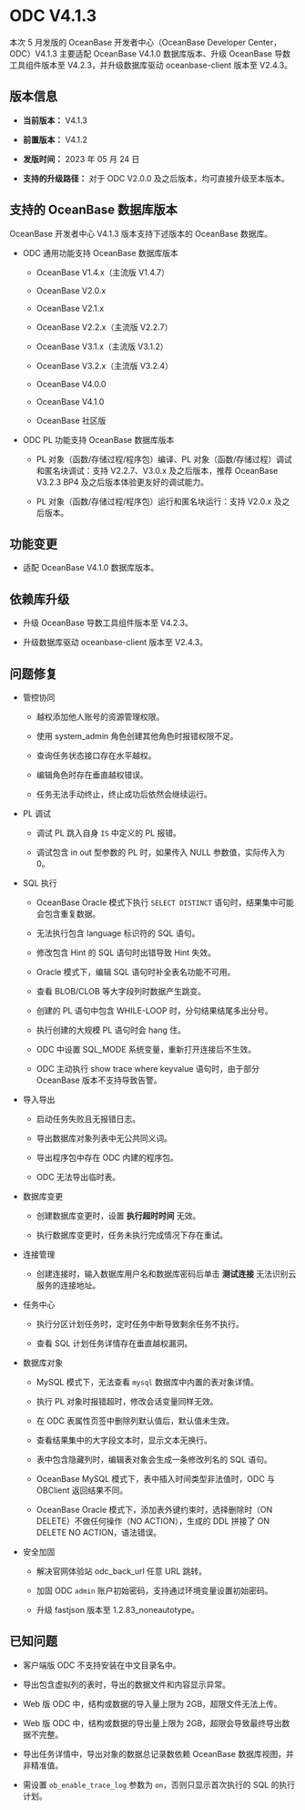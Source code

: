 # ODC V4.1.3

本次 5 月发版的 OceanBase 开发者中心（OceanBase Developer Center，ODC）V4.1.3 主要适配 OceanBase V4.1.0 数据库版本、升级 OceanBase 导数工具组件版本至 V4.2.3，并升级数据库驱动 oceanbase-client 版本至 V2.4.3。

## 版本信息

* **当前版本：** V4.1.3

* **前置版本：** V4.1.2

* **发版时间：** 2023 年 05 月 24 日

* **支持的升级路径：** 对于 ODC V2.0.0 及之后版本，均可直接升级至本版本。

## 支持的 OceanBase 数据库版本

OceanBase 开发者中心 V4.1.3 版本支持下述版本的 OceanBase 数据库。

* ODC 通用功能支持 OceanBase 数据库版本

  * OceanBase V1.4.x（主流版 V1.4.7）
  
  * OceanBase V2.0.x
  
  * OceanBase V2.1.x
  
  * OceanBase V2.2.x（主流版 V2.2.7）
  
  * OceanBase V3.1.x（主流版 V3.1.2）
  
  * OceanBase V3.2.x（主流版 V3.2.4）

  * OceanBase V4.0.0

  * OceanBase V4.1.0
  
  * OceanBase 社区版

* ODC PL 功能支持 OceanBase 数据库版本

  * PL 对象（函数/存储过程/程序包）编译、PL 对象（函数/存储过程）调试和匿名块调试：支持 V2.2.7、V3.0.x 及之后版本，推荐 OceanBase V3.2.3 BP4 及之后版本体验更友好的调试能力。
  
  * PL 对象（函数/存储过程/程序包）运行和匿名块运行：支持 V2.0.x 及之后版本。

## 功能变更

* 适配 OceanBase V4.1.0 数据库版本。 

## 依赖库升级

* 升级 OceanBase 导数工具组件版本至 V4.2.3。

* 升级数据库驱动 oceanbase-client 版本至 V2.4.3。

## 问题修复

* 管控协同

  * 越权添加他人账号的资源管理权限。

  * 使用 system_admin 角色创建其他角色时报错权限不足。

  * 查询任务状态接口存在水平越权。

  * 编辑角色时存在垂直越权错误。

  * 任务无法手动终止，终止成功后依然会继续运行。

* PL 调试

  * 调试 PL 跳入自身 `IS` 中定义的 PL 报错。

  * 调试包含 in out 型参数的 PL 时，如果传入 NULL 参数值，实际传入为 0。

* SQL 执行

  * OceanBase Oracle 模式下执行 `SELECT DISTINCT` 语句时，结果集中可能会包含重复数据。

  * 无法执行包含 language 标识符的 SQL 语句。

  * 修改包含 Hint 的 SQL 语句时出错导致 Hint 失效。

  * Oracle 模式下，编辑 SQL 语句时补全表名功能不可用。

  * 查看 BLOB/CLOB 等大字段列时数据产生跳变。

  * 创建的 PL 语句中包含 WHILE-LOOP 时，分句结果结尾多出分号。

  * 执行创建的大规模 PL 语句时会 hang 住。

  * ODC 中设置 SQL_MODE 系统变量，重新打开连接后不生效。

  * ODC 主动执行 show trace where keyvalue 语句时，由于部分 OceanBase 版本不支持导致告警。



* 导入导出

  * 启动任务失败且无报错日志。

  * 导出数据库对象列表中无公共同义词。

  * 导出程序包中存在 ODC 内建的程序包。

  * ODC 无法导出临时表。

* 数据库变更

  * 创建数据库变更时，设置 **执行超时时间** 无效。

  * 执行数据库变更时，任务未执行完成情况下存在重试。

* 连接管理

  * 创建连接时，输入数据库用户名和数据库密码后单击 **测试连接** 无法识别云服务的连接地址。

* 任务中心

  * 执行分区计划任务时，定时任务中断导致剩余任务不执行。

  * 查看 SQL 计划任务详情存在垂直越权漏洞。

* 数据库对象

  * MySQL 模式下，无法查看 `mysql` 数据库中内置的表对象详情。

  * 执行 PL 对象时报错超时，修改会话变量同样无效。

  * 在 ODC 表属性页签中删除列默认值后，默认值未生效。
  
  * 查看结果集中的大字段文本时，显示文本无换行。

  * 表中包含隐藏列时，编辑表对象会生成一条修改列名的 SQL 语句。

  * OceanBase MySQL 模式下，表中插入时间类型非法值时，ODC 与 OBClient 返回结果不同。

  * OceanBase Oracle 模式下，添加表外键约束时，选择删除时（ON DELETE）不做任何操作（NO ACTION），生成的 DDL 拼接了 ON DELETE NO ACTION，语法错误。

* 安全加固

  * 解决官网体验站 odc_back_url 任意 URL 跳转。

  * 加固 ODC `admin` 账户初始密码，支持通过环境变量设置初始密码。

  * 升级 fastjson 版本至 1.2.83_noneautotype。

## 已知问题

* 客户端版 ODC 不支持安装在中文目录名中。

* 导出包含虚拟列的表时，导出的数据文件和内容显示异常。

* Web 版 ODC 中，结构或数据的导入量上限为 2GB，超限文件无法上传。

* Web 版 ODC 中，结构或数据的导出量上限为 2GB，超限会导致最终导出数据不完整。

* 导出任务详情中，导出对象的数据总记录数依赖 OceanBase 数据库视图，并非精准值。

* 需设置 `ob_enable_trace_log` 参数为 `on`，否则只显示首次执行的 SQL 的执行计划。